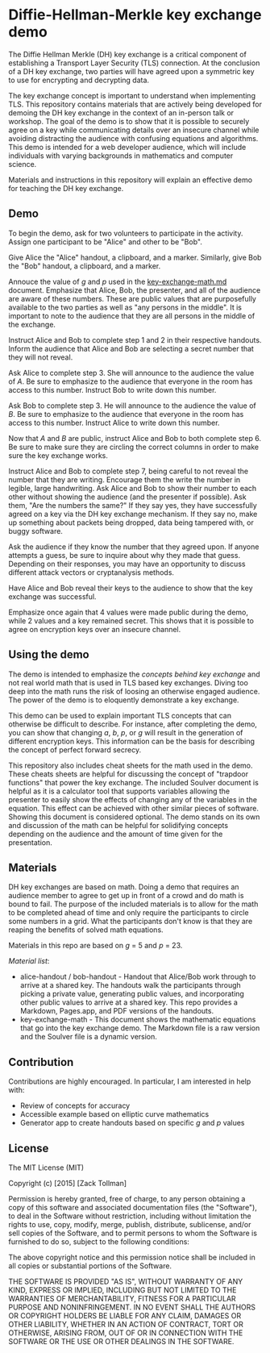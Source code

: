 # Diffie-Hellman-Merkle key exchange demo

The Diffie Hellman Merkle (DH) key exchange is a critical component of establishing a Transport Layer Security (TLS) connection. At the conclusion of a DH key exchange, two parties will have agreed upon a symmetric key to use for encrypting and decrypting data.

The key exchange concept is important to understand when implementing TLS. This repository contains materials that are actively being developed for demoing the DH key exchange in the context of an in-person talk or workshop. The goal of the demo is to show that it is possible to securely agree on a key while communicating details over an insecure channel while avoiding distracting the audience with confusing equations and algorithms. This demo is intended for a web developer audience, which will include individuals with varying backgrounds in mathematics and computer science.

Materials and instructions in this repository will explain an effective demo for teaching the DH key exchange.

## Demo

To begin the demo, ask for two volunteers to participate in the activity. Assign one participant to be "Alice" and other to be "Bob".

Give Alice the "Alice" handout, a clipboard, and a marker. Similarly, give Bob the "Bob" handout, a clipboard, and a marker.

Annouce the value of *g* and *p* used in the [key-exchange-math.md](https://github.com/tollmanz/diffie-hellman-key-exchange-demo/blob/master/raw/key-exchange-math.md) document. Emphasize that Alice, Bob, the presenter, and all of the audience are aware of these numbers. These are public values that are purposefully available to the two parties as well as "any persons in the middle". It is important to note to the audience that they are all persons in the middle of the exchange.

Instruct Alice and Bob to complete step 1 and 2 in their respective handouts. Inform the audience that Alice and Bob are selecting a secret number that they will not reveal.

Ask Alice to complete step 3. She will announce to the audience the value of *A*. Be sure to emphasize to the audience that everyone in the room has access to this number. Instruct Bob to write down this number.

Ask Bob to complete step 3. He will announce to the audience the value of *B*. Be sure to emphasize to the audience that everyone in the room has access to this number. Instruct Alice to write down this number.

Now that *A* and *B* are public, instruct Alice and Bob to both complete step 6. Be sure to make sure they are circling the correct columns in order to make sure the key exchange works.

Instruct Alice and Bob to complete step 7, being careful to not reveal the number that they are writing. Encourage them the write the number in legible, large handwriting. Ask Alice and Bob to show their number to each other without showing the audience (and the presenter if possible). Ask them, "Are the numbers the same?" If they say yes, they have successfully agreed on a key via the DH key exchange mechanism. If they say no, make up something about packets being dropped, data being tampered with, or buggy software.

Ask the audience if they know the number that they agreed upon. If anyone attempts a guess, be sure to inquire about why they made that guess. Depending on their responses, you may have an opportunity to discuss different attack vectors or cryptanalysis methods.

Have Alice and Bob reveal their keys to the audience to show that the key exchange was successful.

Emphasize once again that 4 values were made public during the demo, while 2 values and a key remained secret. This shows that it is possible to agree on encryption keys over an insecure channel.

## Using the demo

The demo is intended to emphasize the *concepts behind key exchange* and not real world math that is used in TLS based key exchanges. Diving too deep into the math runs the risk of loosing an otherwise engaged audience. The power of the demo is to eloquently demonstrate a key exchange. 

This demo can be used to explain important TLS concepts that can otherwise be difficult to describe. For instance, after completing the demo, you can show that changing *a*, *b*, *p*, or *g* will result in the generation of different encryption keys. This information can be the basis for describing the concept of perfect forward secrecy.

This repository also includes cheat sheets for the math used in the demo. These cheats sheets are helpful for discussing the concept of "trapdoor functions" that power the key exchange. The included Soulver document is helpful as it is a calculator tool that supports variables allowing the presenter to easily show the effects of changing any of the variables in the equation. This effect can be achieved with other similar pieces of software. Showing this document is considered optional. The demo stands on its own and discussion of the math can be helpful for solidifying concepts depending on the audience and the amount of time given for the presentation.

## Materials

DH key exchanges are based on math. Doing a demo that requires an audience member to agree to get up in front of a crowd and do math is bound to fail. The purpose of the included materials is to allow for the math to be completed ahead of time and only require the participants to circle some numbers in a grid. What the participants don't know is that they are reaping the benefits of solved math equations.

Materials in this repo are based on *g* = 5 and *p* = 23.

*Material list*:

* alice-handout / bob-handout - Handout that Alice/Bob work through to arrive at a shared key. The handouts walk the participants through picking a private value, generating public values, and incorporating other public values to arrive at a shared key. This repo provides a Markdown, Pages.app, and PDF versions of the handouts.
* key-exchange-math - This document shows the mathematic equations that go into the key exchange demo. The Markdown file is a raw version and the Soulver file is a dynamic version.


## Contribution

Contributions are highly encouraged. In particular, I am interested in help with:

* Review of concepts for accuracy
* Accessible example based on elliptic curve mathematics
* Generator app to create handouts based on specific *g* and *p* values

## License

The MIT License (MIT)

Copyright (c) [2015] [Zack Tollman]

Permission is hereby granted, free of charge, to any person obtaining a copy of this software and associated documentation files (the "Software"), to deal in the Software without restriction, including without limitation the rights to use, copy, modify, merge, publish, distribute, sublicense, and/or sell copies of the Software, and to permit persons to whom the Software is furnished to do so, subject to the following conditions:

The above copyright notice and this permission notice shall be included in all copies or substantial portions of the Software.

THE SOFTWARE IS PROVIDED "AS IS", WITHOUT WARRANTY OF ANY KIND, EXPRESS OR IMPLIED, INCLUDING BUT NOT LIMITED TO THE WARRANTIES OF MERCHANTABILITY, FITNESS FOR A PARTICULAR PURPOSE AND NONINFRINGEMENT. IN NO EVENT SHALL THE AUTHORS OR COPYRIGHT HOLDERS BE LIABLE FOR ANY CLAIM, DAMAGES OR OTHER LIABILITY, WHETHER IN AN ACTION OF CONTRACT, TORT OR OTHERWISE, ARISING FROM, OUT OF OR IN CONNECTION WITH THE SOFTWARE OR THE USE OR OTHER DEALINGS IN THE SOFTWARE.